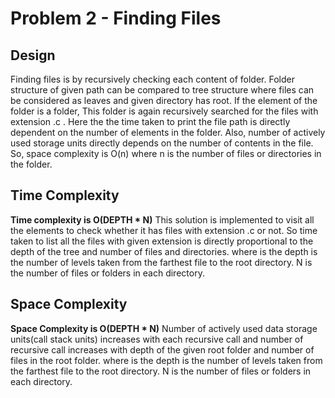 # Problem 2 - Finding Files
## Design
Finding files is by recursively checking each content of folder. Folder structure of given path can be compared to tree structure where files can be considered as leaves and given directory has root.
If the element of the folder is a folder, This folder is again recursively searched for the files with extension .c . Here the the time taken to print the file path is directly dependent on the number of elements in the folder.
Also, number of actively used storage units directly depends on the number of contents in the file. So, space complexity is O(n) where n is the number of files or directories in the folder.
## Time Complexity
**Time complexity is O(DEPTH  *  N)** 
This solution is implemented to visit all the elements to check whether it has  files with extension .c or not. So time taken to list all the files with given extension is directly proportional to the depth of the tree and number of files and directories.
where is the depth is the number of levels taken from the farthest file to the root directory.
N is the number of files or folders in each directory.
## Space Complexity
**Space Complexity is O(DEPTH * N)**
Number of actively used data storage units(call stack units) increases with each recursive call and number of recursive call increases with depth of the given root folder and number of files in the root folder. 
where is the depth is the number of levels taken from the farthest file to the root directory.
N is the number of files or folders in each directory.

 